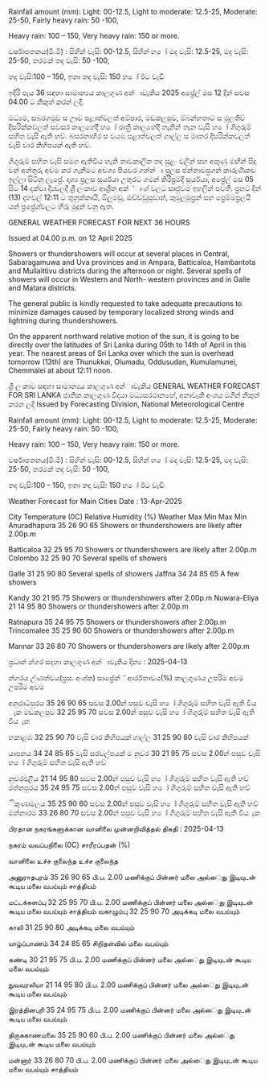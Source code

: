Rainfall amount (mm): Light: 00-12.5, Light to moderate: 12.5-25, Moderate: 25-50, Fairly heavy rain: 50 -100,

Heavy rain: 100 – 150, Very heavy rain: 150 or more.

වර්ෂාපතනය(මි.මී) : සිහින් වැසි: 00-12.5, සිහින් හ ෝ මද වැසි: 12.5-25, මද වැසි: 25-50, තරමක් තද වැසි: 50 -100,

තද වැසි:100 – 150, ඉතා තද වැසි: 150 හ ෝ ඊට වැඩි

ඉදිරි පැය 36 සඳහා සාමාන්‍යය කාලගුණ අන්‍ාවැකිය 2025 අප්‍රේල් මස 12 දින්‍ සවස 04.00 ට නිකුත් කරන්‍ ලදි.

මධ්‍යම, සබරගමුව ස ඌව පළාත්වලත් අම්පාර, මඩකලපුව, ම්බන්හතාට ස මුලතිව් දිසරික්කවලත් සවසර කාලහේදී හ ෝ රාත්‍රී කාලහේදී තැනින් තැන වැසි හ ෝ ගිගුරුම් සහිත වැසි ඇති හව්. බසරනාහිර ස වයඹ පළාත්වලත් ගාල්ල ස මාතර දිසරික්කවලත් වැසි වාර කිහිපයක් ඇති හව්.

ගිගුරුම් සහිත වැසි සමග ඇතිවිය හැකි තාවකාලික තද සුළං වලින් සහ අකුණු මඟින් සිදු වන්‍ අන්‍තුරු අවම කර ගැනීමට අවශ්‍ය පියවර ගන්න්‍ා ප්‍රලස ජන්‍තාවප්‍රගන් කාරුණිකව ඉල්ලා සිටිනු ලැප්‍රේ. දෘශ්‍ය ප්‍රලස සූර්යයා උතුරට ගමන් කිරීප්‍රම්දී සූර්යයා, අප්‍රේල් මස 05 සිට 14 දක්වා දින්‍වලදී ශ්‍රී ලංකාව ආශ්‍රිත අක්්ාංශ්‍ වලට සෘජුවම ඉහලින් පවතී. ප්‍රහට දින්‍ (13) දහවල් 12:11 ට තුනුක්කායි, ඕලුමඩු, ඔඩ්ඩඩුසුඩාන්, කුමුලමුප්‍රන් සහ ප්‍රෙම්මප්‍රලයි යන්‍ ප්‍රප්‍රේශ්‍වලට හිරු මුදුන් වනු ඇත.

GENERAL WEATHER FORECAST FOR NEXT 36 HOURS

Issued at 04.00 p.m. on 12 April 2025

Showers or thundershowers will occur at several places in Central, Sabaragamuwa and Uva provinces and in Ampara, Batticaloa, Hambantota and Mullaittivu districts during the afternoon or night. Several spells of showers will occur in Western and North- western provinces and in Galle and Matara districts.

The general public is kindly requested to take adequate precautions to minimize damages caused by temporary localized strong winds and lightning during thundershowers.

On the apparent northward relative motion of the sun, it is going to be directly over the latitudes of Sri Lanka during 05th to 14th of April in this year. The nearest areas of Sri Lanka over which the sun is overhead tomorrow (13th) are Thunukkai, Olumadu, Oddusudan, Kumulamunei, Chemmalei at about 12:11 noon.

ශ්‍රී ලංකාව සඳහා සාමාන්‍යය කාලගුණ අන්‍ාවැකිය GENERAL WEATHER FORECAST FOR SRI LANKA ජාතික කාලගුණ විදයා මධ්‍යසරථානහේ, අනාවැකි අංශය මගින් නිකුත් කරන ලදි Issued by Forecasting Division, National Meteorological Centre

Rainfall amount (mm): Light: 00-12.5, Light to moderate: 12.5-25, Moderate: 25-50, Fairly heavy rain: 50 -100,

Heavy rain: 100 – 150, Very heavy rain: 150 or more.

වර්ෂාපතනය(මි.මී) : සිහින් වැසි: 00-12.5, සිහින් හ ෝ මද වැසි: 12.5-25, මද වැසි: 25-50, තරමක් තද වැසි: 50 -100,

තද වැසි:100 – 150, ඉතා තද වැසි: 150 හ ෝ ඊට වැඩි

Weather Forecast for Main Cities Date : 13-Apr-2025

City Temperature (0C) Relative Humidity (%) Weather Max Min Max Min Anuradhapura 35 26 90 65 Showers or thundershowers are likely after 2.00p.m

Batticaloa 32 25 95 70 Showers or thundershowers are likely after 2.00p.m Colombo 32 25 90 70 Several spells of showers

Galle 31 25 90 80 Several spells of showers Jaffna 34 24 85 65 A few showers

Kandy 30 21 95 75 Showers or thundershowers after 2.00p.m Nuwara-Eliya 21 14 95 80 Showers or thundershowers after 2.00p.m

Ratnapura 35 24 95 75 Showers or thundershowers after 2.00p.m Trincomalee 35 25 90 60 Showers or thundershowers after 2.00p.m

Mannar 33 26 80 70 Showers or thundershowers are likely after 2.00p.m

ප්‍රධාන්‍ න්‍ගර සදහා කාලගුණ අන්‍ාවැකිය දින්‍ය : 2025-04-13

න්‍ගරය උ්ණත්වය(ප්‍රස. අංශ්‍ක) සාප්‍රේක්් ආර්රතාවය(%) කාලගුණය උපරිම අවම උපරිම අවම

අනුරාධ්‍පුරය 35 26 90 65 සවස 2.00න් පසුව වැසි හ ෝ ගිගුරුම් සහිත වැසි ඇති විය ැක මඩකලපුව 32 25 95 70 සවස 2.00න් පසුව වැසි හ ෝ ගිගුරුම් සහිත වැසි ඇති විය ැක

හකාළඹ 32 25 90 70 වැසි වාර කිහිපයක් ගාල්ල 31 25 90 80 වැසි වාර කිහිපයක්

යාපනය 34 24 85 65 වැසි සරවල්පයක් ම නුවර 30 21 95 75 සවස 2.00න් පසුව වැසි හ ෝ ගිගුරුම් සහිත වැසි ඇති හව්

නුවරඑළිය 21 14 95 80 සවස 2.00න් පසුව වැසි හ ෝ ගිගුරුම් සහිත වැසි ඇති හව් රත්නපුරය 35 24 95 75 සවස 2.00න් පසුව වැසි හ ෝ ගිගුරුම් සහිත වැසි ඇති හව්

ිකුණාමලය 35 25 90 60 සවස 2.00න් පසුව වැසි හ ෝ ගිගුරුම් සහිත වැසි ඇති හව් මන්නාරම 33 26 80 70 සවස 2.00න් පසුව වැසි හ ෝ ගිගුරුම් සහිත වැසි ඇති විය ැක

பிரதான நகரங்களுக்கான வானிலை முன்னறிவித்தல் திகதி : 2025-04-13

நகரம் வவப்பநிலை (0C) சாரீரப்பதன் (%)

வானிலை உச்ச குலைந்த உச்ச குலைந்த

அனுராதபுரம் 35 26 90 65 பி.ப. 2.00 மணிக்குப் பின்னர் மலை அல்ைது இடியுடன் கூடிய மலை வபய்யும் சாத்தியம்

மட்டக்களப்பு 32 25 95 70 பி.ப. 2.00 மணிக்குப் பின்னர் மலை அல்ைது இடியுடன் கூடிய மலை வபய்யும் சாத்தியம் வகாழும்பு 32 25 90 70 அடிக்கடி மலை வபய்யும்

காலி 31 25 90 80 அடிக்கடி மலை வபய்யும்

யாழ்ப்பாணம் 34 24 85 65 சிறிதளவில் மலை வபய்யும்

கண்டி 30 21 95 75 பி.ப. 2.00 மணிக்குப் பின்னர் மலை அல்ைது இடியுடன் கூடிய மலை வபய்யும்

நுவவரலியா 21 14 95 80 பி.ப. 2.00 மணிக்குப் பின்னர் மலை அல்ைது இடியுடன் கூடிய மலை வபய்யும்

இரத்தினபுரி 35 24 95 75 பி.ப. 2.00 மணிக்குப் பின்னர் மலை அல்ைது இடியுடன் கூடிய மலை வபய்யும்

திருககாணமலை 35 25 90 60 பி.ப. 2.00 மணிக்குப் பின்னர் மலை அல்ைது இடியுடன் கூடிய மலை வபய்யும்

மன்னார் 33 26 80 70 பி.ப. 2.00 மணிக்குப் பின்னர் மலை அல்ைது இடியுடன் கூடிய மலை வபய்யும் சாத்தியம்